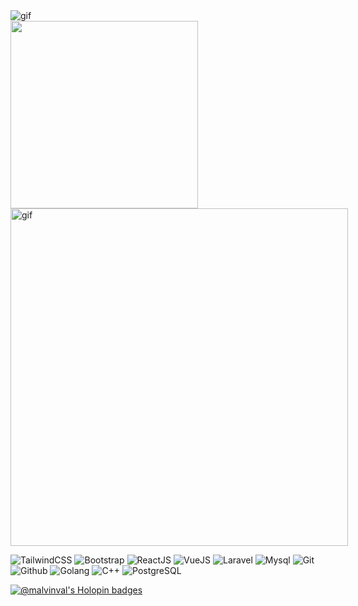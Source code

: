 <img src="./GITHUB-WELCOME.gif" alt="gif" />

<div>
  <a style="display:inline-block">
    <img src="https://github-readme-stats.vercel.app/api/top-langs/?username=malvinval&langs_count=20&layout=compact&hide=css,html&theme=jolly&hide_border=true" width="300" />
  </a>
  <a style="display:inline-block;">
    <img src="https://github-readme-stats.vercel.app/api?username=malvinval&count_private=true&show_icons=true&include_all_commits=true&hide_border=true&theme=nightowl" width="540" alt="gif" />
  </a>
</div>


![TailwindCSS](https://img.shields.io/badge/TailwindCSS-222222.svg?style=for-the-badge&logo=tailwindcss&logoColor=lightskyblue)
![Bootstrap](https://img.shields.io/badge/Bootstrap%20Framework-222222.svg?style=for-the-badge&logo=bootstrap&logoColor=purple)
![ReactJS](https://img.shields.io/badge/React-222222.svg?style=for-the-badge&logo=react&logoColor=blue)
![VueJS](https://img.shields.io/badge/Vue-222222.svg?style=for-the-badge&logo=vuedotjs&logoColor=green)
![Laravel](https://img.shields.io/badge/Laravel-222222.svg?style=for-the-badge&logo=Laravel&logoColor=red)
![Mysql](https://img.shields.io/badge/Mysql-222222.svg?style=for-the-badge&logo=Mysql&logoColor=blue)
![Git](https://img.shields.io/badge/Git-222222.svg?style=for-the-badge&logo=Git&logoColor=red)
![Github](https://img.shields.io/badge/Github-222222.svg?style=for-the-badge&logo=Github&logoColor=black)
![Golang](https://img.shields.io/badge/Golang-222222.svg?style=for-the-badge&logo=Go&logoColor=blue)
![C++](https://img.shields.io/badge/C++-222222.svg?style=for-the-badge&logo=Cplusplus&logoColor=blue)
![PostgreSQL](https://img.shields.io/badge/Postgresql-222222.svg?style=for-the-badge&logo=Postgresql&logoColor=blue)

[![@malvinval's Holopin badges](https://holopin.me/malvinval)](https://holopin.io/@malvinval)
